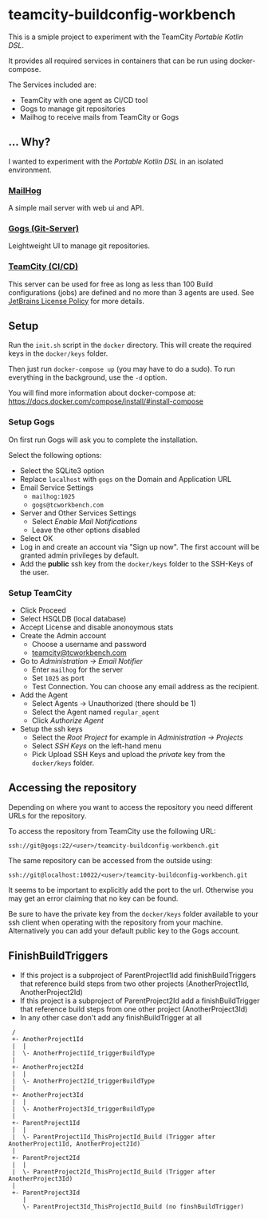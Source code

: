 # teamcity-buildconfig-workbench

This is a smiple project to experiment with the TeamCity _Portable Kotlin DSL_.

It provides all required services in containers that can be run
using docker-compose.

The Services included are:

* TeamCity with one agent as CI/CD tool
* Gogs to manage git repositories
* Mailhog to receive mails from TeamCity or Gogs

## ... Why?

I wanted to experiment with the _Portable Kotlin DSL_ in an isolated
environment.

### [MailHog](https://github.com/mailhog/MailHog)

A simple mail server with web ui and API.

### [Gogs (Git-Server)](https://gogs.io/)

Leightweight UI  to manage git repositories.

### [TeamCity (CI/CD)](https://www.jetbrains.com/teamcity/)

This server can be used for free as long as less than 100 Build configurations (jobs) are defined and no more than 3 agents are used. 
See [JetBrains License Policy](https://confluence.jetbrains.com/display/TCD18/Licensing+Policy) for more details.

## Setup

Run the `init.sh` script in the `docker` directory. This will create the required keys in the `docker/keys` folder.

Then just run `docker-compose up` (you may have to do a sudo).  To run
everything in the background, use the ```-d``` option.

You will find more information about docker-compose at: https://docs.docker.com/compose/install/#install-compose

### Setup Gogs

On first run Gogs will ask you to complete the installation.

Select the following options:
* Select the SQLite3 option
* Replace `localhost` with `gogs` on the Domain and Application URL
* Email Service Settings
  * `mailhog:1025`
  * `gogs@tcworkbench.com`
* Server and Other Services Settings
  * Select _Enable Mail Notifications_
  * Leave the other options disabled
* Select OK
* Log in and create an account via "Sign up now". The first account will be granted admin privileges by default.
* Add the **public** ssh key from the `docker/keys` folder to the SSH-Keys of the user.

### Setup TeamCity

* Click Proceed
* Select HSQLDB (local database)
* Accept License and disable anonoymous stats
* Create the Admin account
  * Choose a username and password
  * teamcity@tcworkbench.com
* Go to _Administration -> Email Notifier_
  * Enter `mailhog` for the server
  * Set `1025` as port
  * Test Connection. You can choose any email address as the recipient.
* Add the Agent
  * Select Agents -> Unauthorized (there should be 1)
  * Select the Agent named `regular_agent`
  * Click _Authorize Agent_
* Setup the ssh keys
  * Select the _Root Project_ for example in _Administration -> Projects_
  * Select _SSH Keys_ on the left-hand menu
  * Pick Upload SSH Keys and upload the _private_ key from the `docker/keys` folder.

## Accessing the repository

Depending on where you want to access the repository you need different
URLs for the repository.

To access the repository from TeamCity use the following URL:
```
ssh://git@gogs:22/<user>/teamcity-buildconfig-workbench.git
```

The same repository can be accessed from the outside using:
```
ssh://git@localhost:10022/<user>/teamcity-buildconfig-workbench.git
```

It seems to be important to explicitly add the port to the url. Otherwise
you may get an error claiming that no key can be found.

Be sure to have the private key from the `docker/keys` folder available
to your ssh client when operating with the repository from your machine.
Alternatively you can add your default public key to the Gogs account.

## FinishBuildTriggers

* If this project is a subproject of ParentProject1Id add
finishBuildTriggers that reference build steps from
two other projects (AnotherProject1Id, AnotherProject2Id)
* If this project is a subproject of ParentProject2Id add a
finishBuildTrigger that reference build steps from
one other project (AnotherProject3Id)
* In any other case don't add any finishBuildTrigger at all

```
 /
 +- AnotherProject1Id
 |  |
 |  \- AnotherProject1Id_triggerBuildType
 |
 +- AnotherProject2Id
 |  |
 |  \- AnotherProject2Id_triggerBuildType
 |
 +- AnotherProject3Id
 |  |
 |  \- AnotherProject3Id_triggerBuildType
 |
 +- ParentProject1Id
 |  |
 |  \- ParentProject1Id_ThisProjectId_Build (Trigger after AnotherProject1Id, AnotherProject2Id)
 |
 +- ParentProject2Id
 |  |
 |  \- ParentProject2Id_ThisProjectId_Build (Trigger after AnotherProject3Id)
 |
 +- ParentProject3Id
    |
    \- ParentProject3Id_ThisProjectId_Build (no finshBuildTrigger)
```
